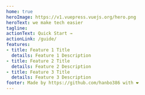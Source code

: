 ```yaml
---
home: true
heroImage: https://v1.vuepress.vuejs.org/hero.png
heroText: we make tech easier
tagline: 
actionText: Quick Start →
actionLink: /guide/
features:
- title: Feature 1 Title
  details: Feature 1 Description
- title: Feature 2 Title
  details: Feature 2 Description
- title: Feature 3 Title
  details: Feature 3 Description
footer: Made by https://github.com/hanbo386 with ❤️
---
```

